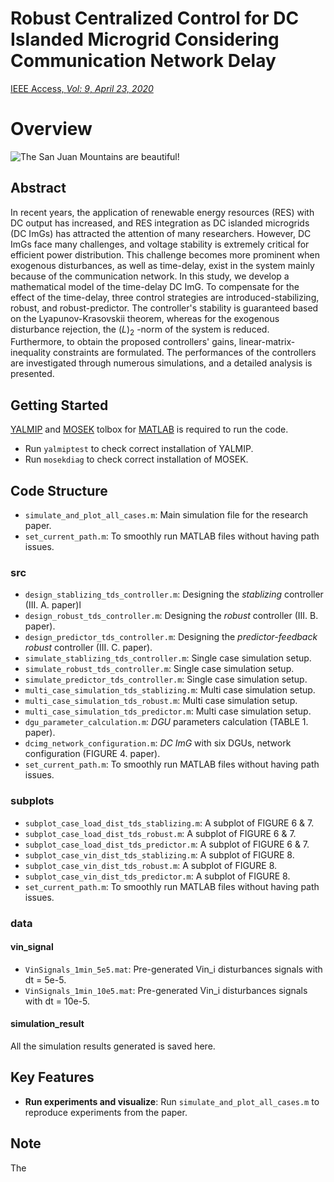 # Robust Centralized Control for DC Islanded Microgrid Considering Communication Network Delay
[IEEE Access, *Vol: 9*, *April 23, 2020*](https://doi.org/10.1109/ACCESS.2020.2989777)

# Overview

![The San Juan Mountains are beautiful!](/assets/images/san-juan-mountains.jpg "San Juan Mountains")

## Abstract
In recent years, the application of renewable energy resources (RES) with DC output has increased, and RES integration as DC islanded microgrids (DC ImGs) has attracted the attention of many researchers. However, DC ImGs face many challenges, and voltage stability is extremely critical for efficient power distribution. This challenge becomes more prominent when exogenous disturbances, as well as time-delay, exist in the system mainly because of the communication network. In this study, we develop a mathematical model of the time-delay DC ImG. To compensate for the effect of the time-delay, three control strategies are introduced-stabilizing, robust, and robust-predictor. The controller's stability is guaranteed based on the Lyapunov-Krasovskii theorem, whereas for the exogenous disturbance rejection, the $\mathcal(L)_2$ -norm of the system is reduced. Furthermore, to obtain the proposed controllers' gains, linear-matrix-inequality constraints are formulated. The performances of the controllers are investigated through numerous simulations, and a detailed analysis is presented.

## Getting Started
[YALMIP](https://yalmip.github.io/) and [MOSEK](https://www.mosek.com/) tolbox for [MATLAB](https://www.mathworks.com/?s_tid=gn_logo) is required to run the code.
* Run `yalmiptest` to check correct installation of YALMIP.
* Run `mosekdiag` to check correct installation of MOSEK.

## Code Structure
* `simulate_and_plot_all_cases.m`: Main simulation file for the research paper.
* `set_current_path.m`: To smoothly run MATLAB files without having path issues.
### src
* `design_stablizing_tds_controller.m`: Designing the *stablizing* controller (III. A. paper)l
* `design_robust_tds_controller.m`: Designing the *robust* controller (III. B. paper).
* `design_predictor_tds_controller.m`: Designing the *predictor-feedback robust* controller (III. C. paper).
* `simulate_stablizing_tds_controller.m`: Single case simulation setup.
* `simulate_robust_tds_controller.m`: Single case simulation setup.
* `simulate_predictor_tds_controller.m`: Single case simulation setup.
* `multi_case_simulation_tds_stablizing.m`: Multi case simulation setup.
* `multi_case_simulation_tds_robust.m`: Multi case simulation setup.
* `multi_case_simulation_tds_predictor.m`: Multi case simulation setup.
* `dgu_parameter_calculation.m`: *DGU* parameters calculation (TABLE 1. paper).
* `dcimg_network_configuration.m`: *DC ImG* with six DGUs, network configuration (FIGURE 4. paper).
* `set_current_path.m`: To smoothly run MATLAB files without having path issues.
### subplots
* `subplot_case_load_dist_tds_stablizing.m`: A subplot of FIGURE 6 & 7.
* `subplot_case_load_dist_tds_robust.m`: A subplot of FIGURE 6 & 7.
* `subplot_case_load_dist_tds_predictor.m`: A subplot of FIGURE 6 & 7.
* `subplot_case_vin_dist_tds_stablizing.m`: A subplot of FIGURE 8.
* `subplot_case_vin_dist_tds_robust.m`: A subplot of FIGURE 8.
* `subplot_case_vin_dist_tds_predictor.m`: A subplot of FIGURE 8.
* `set_current_path.m`: To smoothly run MATLAB files without having path issues.
### data
#### vin_signal
* `VinSignals_1min_5e5.mat`: Pre-generated Vin_i disturbances signals with dt = 5e-5.
* `VinSignals_1min_10e5.mat`: Pre-generated Vin_i disturbances signals with dt = 10e-5.
#### simulation_result
All the simulation results generated is saved here.


## Key Features
* **Run experiments and visualize**: Run `simulate_and_plot_all_cases.m` to reproduce experiments from the paper.

## Note
The 
